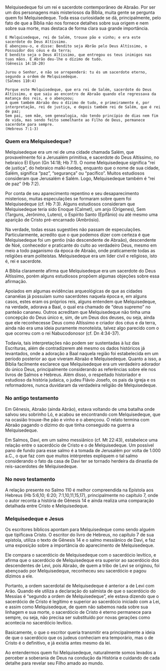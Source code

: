 Melquisedeque foi um rei e sacerdote contemporâneo de Abraão. Por ser um dos personagens mais misteriosos da Bíblia, muita gente se pergunta quem foi Melquisedeque. Toda essa curiosidade se dá, principalmente, pelo fato de que a Bíblia não nos fornece detalhes sobre sua origem e nem sobre sua morte, mas destaca de forma clara sua grande importância.

```
E Melquisedeque, rei de Salém, trouxe pão e vinho; e era este sacerdote do Deus Altíssimo.
E abençoou-o, e disse: Bendito seja Abrão pelo Deus Altíssimo, o Possuidor dos céus e da terra;
E bendito seja o Deus Altíssimo, que entregou os teus inimigos nas tuas mãos. E Abrão deu-lhe o dízimo de tudo.
(Gênesis 14:18-20)
```

```
Jurou o Senhor, e não se arrependerá: tu és um sacerdote eterno, segundo a ordem de Melquisedeque.
(Salmos 110:4)
```

```
Porque este Melquisedeque, que era rei de Salém, sacerdote do Deus Altíssimo, e que saiu ao encontro de Abraão quando ele regressava da matança dos reis, e o abençoou;
A quem também Abraão deu o dízimo de tudo, e primeiramente é, por interpretação, rei de justiça, e depois também rei de Salém, que é rei de paz;
Sem pai, sem mãe, sem genealogia, não tendo princípio de dias nem fim de vida, mas sendo feito semelhante ao Filho de Deus, permanece sacerdote para sempre.
(Hebreus 7:1-3)
```

### Quem era Melquisedeque?
Melquisedeque era um rei de uma cidade chamada Salém, que provavelmente foi a Jerusalém primitiva, e sacerdote do Deus Altíssimo, no hebraico El Elyon (Gn 14:18; Hb 7:1). 
O nome Melquisedeque significa “rei de justiça”, do hebraico malki-tsedeq, enquanto que o nome de sua cidade, Salém, significa “paz”, “segurança” ou “pacífico”. 
Muitos estudiosos consideram que Jerusalém é Salém.
Logo, Melquisedeque também é “rei de paz” (Hb 7:2).

Por conta de seu aparecimento repentino e seu desaparecimento misterioso, muitas especulações se formaram sobre quem foi Melquisedeque (cf. Hb 7:3). 
Alguns estudiosos consideram que Melquisedeque teria sido Enoque (Calmet), um anjo (Orígenes), Sem (Targuns, Jerônimo, Lutero), o Espírito Santo (Epifânio) ou até 
mesmo uma aparição de Cristo pré-encarnado (Ambrósio).

Na verdade, todas essas sugestões não passam de especulações. Particularmente, acredito que o que podemos dizer com certeza é que Melquisedeque foi um gentio 
(não descendente de Abraão), descendente de Noé, conhecedor e praticante do culto ao verdadeiro Deus, mesmo em meio a todo paganismo da época de Abraão, onde 
praticamente todas as religiões eram politeístas. Melquisedeque era um líder civil e religioso, isto é, rei e sacerdote.

A Bíblia claramente afirma que Melquisedeque era um sacerdote do Deus Altíssimo, porém alguns estudiosos propõem algumas objeções sobre essa afirmação.

Apoiados em algumas evidências arqueológicas de que as cidades cananéias já possuíam sumo sacerdotes naquela época e, em alguns casos, estes eram os próprios reis, 
alguns entendem que Melquisedeque, na verdade, adorava a Baal, o qual era chamado de “deus supremo” no panteão cananeu. Outros acreditam que Melquisedeque não tinha 
uma concepção do Deus único e, sim, de um Deus dos deuses, ou seja, ainda que ele reconhecesse Deus como Altíssimo e criador dos céus e da terra, ainda não era uma 
ideia puramente monoteísta, talvez algo parecido com o que ocorreu com o rei Nabucodonosor (cf. Dn 4:34-37).

Todavia, tais interpretações não podem ser sustentadas à luz das Escrituras, além de contradizerem até mesmo os dados históricos já levantados, onde a adoração a 
Baal naquela região foi estabelecida em um período posterior ao que viveram Abraão e Melquisedeque. Quanto a isso, a Bíblia facilmente esclarece que Melquisedeque 
era um verdadeiro adorador do único Deus, principalmente considerando as referências sobre ele nos livros de Salmos e Hebreus. Além disso, o respeitado historiador
e estudioso da história judaica, o judeu Flávio Josefo, os pais da igreja e os reformadores, nunca duvidaram da verdadeira religião de Melquisedeque.

### No antigo testamento

Em Gênesis, Abraão (ainda Abrão), estava voltando de uma batalha onde salvou seu sobrinho Ló, e acabou se encontrando com Melquisedeque, que na ocasião trouxe-lhe pão e vinho e o abençoou. O relato termina com Abraão pagando o dízimo do que tinha conseguido na guerra a Melquisedeque.

Em Salmos, Davi, em um salmo messiânico (cf. Mt 22:43), estabelece uma relação entre o sacerdócio de Cristo e o de Melquisedeque. Um possível pano de fundo para 
esse salmo é a tomada de Jerusalém por volta de 1.000 a.C., o que faz com que muitos intérpretes expliquem o tal salmo considerando o fato da casa de Davi ter se 
tornado herdeira da dinastia de reis-sacerdotes de Melquisedeque.

### No novo testamento
A relação presente no Salmo 110 é melhor compreendida na Epístola aos Hebreus (Hb 5:6,10; 6:20; 7:1,10,11,15,17), principalmente no capítulo 7, onde o autor reconta a história de Gênesis 14 e ainda realiza uma comparação detalhada entre Cristo e Melquisedeque.

### Melquisedeque e Jesus
Os escritores bíblicos apontam para Melquisedeque como sendo alguém que tipificava Cristo. O escritor do livro de Hebreus, no capítulo 7 de sua epístola, utiliza o texto de Gênesis 14 e o salmo messiânico de Davi, e faz uma exposição sobre a importância do aparecimento de Melquisedeque.

Ele compara o sacerdócio de Melquisedeque com o sacerdócio levítico, e afirma que o sacerdócio de Melquisedeque era superior ao sacerdócio dos descendentes de Levi, pois Abraão, de quem a tribo de Levi se originou, foi abençoado por Melquisedeque, reconheceu seu sacerdócio e pagou dízimos a ele.

Portanto, a ordem sacerdotal de Melquisedeque é anterior a de Levi com Arão. Quando ele utiliza a declaração do salmista de que o sacerdócio do Messias é “segundo a ordem de Melquisedeque”, ele estava dizendo que o sacerdócio de Cristo é legítimo e superior ao sacerdócio iniciado com a Lei, e assim como Melquisedeque, de quem não sabemos nada sobre sua linhagem e sua morte, o sacerdócio de Cristo é eterno permanece para sempre, ou seja, não precisa ser substituído por novas gerações como acontecia no sacerdócio levítico.

Basicamente, o que o escritor queria transmitir era principalmente a ideia de que o sacerdócio que os judeus conheciam era temporário, mas o de Cristo é o definitivo, e já existia antes mesmo da lei. 

Ao entendermos quem foi Melquisedeque, naturalmente somos levados a perceber a soberania de Deus na condução da História e cuidando de cada detalhe para revelar seu Filho amado ao mundo.
